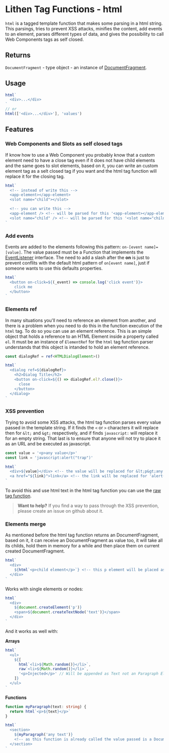 # Lithen Tag Functions - html

`html` is a tagged template function that makes some parsing in a html string.
This parsings, tries to prevent XSS attacks, minifies the content, add events to an element, parses different types of data, and gives the possibility to call Web Components tags as self closed.

## Returns
`DocumentFragment` - type object - an instance of [DocumentFragment](https://developer.mozilla.org/pt-BR/docs/Web/API/DocumentFragment).

## Usage
```ts
html`
  <div>...</div>
`
// or
html(['<div>...</div>'], 'values')
```

## Features

### Web Components and Slots as self closed tags

If know how to use a Web Component you probably know that a custom element need to have a close
tag even if it does not have child elements and the same goes to slot elements, based on it, you
can write an custom element tag as a selt closed tag if you want and the html tag function will 
replace it for the closing tag.

```ts
html`
  <!-- instead of write this -->
  <app-element></app-element>
  <slot name="child"></slot>

  <!-- you can write this -->
  <app-element /> <!-- will be parsed for this '<app-element></app-element>' -->
  <slot name="child" /> <!-- will be parsed for this '<slot name="child"></slot>' -->
`
```

### Add events

Events are added to the elements following this pattern: `on-[event name]=[value]`.
The value passed must be a Function that implements the 
[EventListener](https://developer.mozilla.org/en-US/docs/Web/API/EventListener) interface.
The need to add a slash after the **on** is just to prevent conflits with the default html
pattern of `on[event name]`, just if someone wants to use this defaults properties.

```ts
html`
  <button on-click=${(_event) => console.log('click event')}>
    click me
  </button>
`
```

### Elements ref

In many situations you'll need to reference an element from another, and there is a problem 
when you need to do this in the function execution of the `html` tag. To do so you can use an 
element reference. This is an simple object that holds a reference to an HTML Element inside a 
property called `el`. It must be an instance of `ElementRef` for the `html` tag function parser 
understands that this object is intanded to hold an element reference.

```ts
const dialogRef = ref<HTMLDialogElement>()

html`
  <dialog ref=${dialogRef}>
    <h2>Dialog Title</h2>
    <button on-click=${() => dialogRef.el?.close()}>
      close
    </button>
  </dialog>
`
```

### XSS prevention

Trying to avoid some XSS attacks, the html tag function parses every value passed in the 
template string. If it finds the `<` or `>` characters it will replace then for `&lt;` and
`&gt;` respectively, and if finds `javascript:` will replace it for an empty string. That
last is to ensure that anyone will not try to place it as an URL and be executed as javascript.

```ts
const value = '<p>any value</p>'
const link = 'javascript:alert("trap")'

html`
  <div>${value}</div> <!-- the value will be replaced for &lt;p&gt;any value&lt;/p&gt; -->
  <a href="${link}">link</a> <!-- the link will be replaced for 'alert("trap")' -->
`
```

To avoid this and use html text in the html tag function you can use the 
[raw tag function](./raw.md).

> **Want to help?** If you find a way to pass through the XSS prevention, please create an issue on github about it.

### Elements merge

As mentioned before the html tag function returns an DocumentFragment, based on it, it can receive
an DocumentFragment as value too, it will take all its childs, hold them in memory for a while and
then place them on current created DocumentFragment.

```ts
html`
  <div>
    ${html`<p>child element</p>`} <!-- this p element will be placed as child of the div element -->
  </div>
`
```

Works with single elements or nodes:

```ts
html`
  <div>
    ${document.createElement('p')}
    <span>${document.createTextNode('text')}</span>
  </div>
`
```

And it works as well with:

**Arrays**

```ts
html`
  <ul>
    ${[
      html`<li>${Math.random()}</li>`,
      raw`<li>${Math.random()}</li>`,
      '<p>Injected</p>' // Will be appended as Text not an Paragraph Element
    ]}
  </ul>
`
```

**Functions**

```ts
function myParagraph(text: string) {
  return html`<p>${text}</p>`
}

html`
  <section>
    ${myParagraph('any text')}
    <!-- as this function is already called the value passed is a DocumentFragment, similiar to the previous example -->
  </section>
`
```

